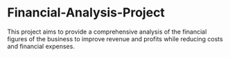 # Financial-Analysis-Project
This project aims to provide a comprehensive analysis of the financial figures of the business to improve revenue and profits while reducing costs and financial expenses. 
